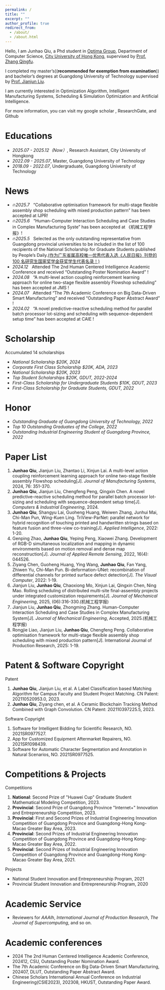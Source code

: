 ```yaml
---
permalink: /
title: ""
excerpt: ""
author_profile: true
redirect_from: 
  - /about/
  - /about.html
---
```


<span class='anchor' id='about-me'></span>

Hello, I am Junhao Qiu, a Phd student in [Optima Group](https://optima.cs.cityu.edu.hk/), Department of Computer Science, [City University of Hong Kong](https://www.cityu.edu.hk/), supervised by [Prof. Zhang Qingfu](https://www.cs.cityu.edu.hk/~qzhan7/index.html).

I completed my master’s((**recommended for exemption from examination**)) and bachelor’s degrees at Guangdong University of Technology supervised by [Prof. Jianjun Liu](https://jdgcxy.gdut.edu.cn/info/1099/2006.htm).

I am currently interested in Optimization Algorithm, Intelligent Manufacturing Systems, Scheduling & Simulation Optimization and Artificial Intelligence. 

For more information, you can visit my google scholar , ResearchGate, and Github

# Educations
- *2025.07 - 2025.12（Now）*, Research Assistant, City University of Hongkong
- *2022.09 - 2025.07*, Master, Guangdong University of Technology
- *2018.09 - 2022.07*, Undergraduate, Guangdong University of Technology

# News
- 🔥*2025.7* &nbsp; “Collaborative optimisation framework for multi-stage flexible assembly shop scheduling with mixed production pattern” has been accepted at IJPR! 
- 🔥*2025.6* &nbsp; “Human-Computer Interaction Scheduling and Case Studies in Complex Manufacturing Syste” has been accepted at 《机械工程学报》! 
- 🔥*2025.5* &nbsp; Selected as the only outstanding representative from Guangdong provincial universities to be included in the list of 100 recipients of the National Scholarship for Graduate Students published by People’s Daily.[(作为广东省属高校唯一优秀代表入选《人民日报》刊登的 100 名研究生国家奖学金获奖学生代表名录！) ](https://mp.weixin.qq.com/s?__biz=MzA4NzY3NjgxNg==&mid=2651302993&idx=1&sn=f88e28e4bc966d944d63450f496002c9&chksm=8a762e5570f445f24b0df58d22c72b9b0f311d4c77c67cad5386eb835cb63751eb9af7caa7f0&mpshare=1&scene=1&srcid=0506g0VqbEcUQQNubvjCB8Cx&sharer_shareinfo=428d557ea2a350ec16484b5f6a02a21e&sharer_shareinfo_first=428d557ea2a350ec16484b5f6a02a21e&key=daf9bdc5abc4e8d05fb9cd6e3805b2da553a125e1f26589aefcf248962c9e434c103da7f02d7e997e5df4bb75c75ea17bbcc8cbea5295df3a7793ed16eaf43460ca7fd28e655f740e268afd0ef785dd264251a2ff576a07139feaa5f4315ff2c460a3162783f969021ce22e736c2747dde166a0420b7ab7da618f7b446186d11&ascene=0&uin=MTU2NjgzMDUxNg%3D%3D&devicetype=UnifiedPCWindows&version=f254061a&lang=zh_CN&countrycode=CN&exportkey=n_ChQIAhIQSWItswkdC4NRFZ5SuQkPahLoAQIE97dBBAEAAAAAAJHHLTd6gYMAAAAOpnltbLcz9gKNyK89dVj0jDgACPRUPegXqUhU%2B6Vbp3eGwUyJW5mboo8DSaoWJLNDw31YEdXhc4n6hFErNM1y4tcR2Nub9ZC8vFkDyzHp9BanYHkrZBrO%2BpG%2FtyCls5QlxZ2FDttPgn70dVu5w5%2BlX0lGCvaI6NWUuQre0Oa1reP7QPesMr9uEVMlakc0L3NOm5BpYbB9uV9PSD93%2BHBQ9ImXciDlceaUR1zO7BD0LijrPQNruJCadWmMF%2BFGN1pAIUSZqCZ2K5728qJ1f46rFEM%3D&acctmode=0&pass_ticket=m%2BifkEqXU9j1MdkOS8UUQrMBIN51PICFe0QANUQcvxeoC%2Frd2X2sLVZtjKUEB0Fk&wx_header=0)
- *2024.12* &nbsp; Attended The 2nd Human Centered Intelligence Academic Conference and received “Outstanding Poster Nomination Award” ! 
- *2024.08* &nbsp; “A multi-level action coupling reinforcement learning approach for online two-stage flexible assembly Flowshop scheduling” has been accepted at JMS ! 
- *2024.07* &nbsp; Attended “The 7th Academic Conference on Big Data-Driven Smart Manufacturing” and received “Outstanding Paper Abstract Award” ! 
- *2024.02* &nbsp; “A novel predictive-reactive scheduling method for parallel batch processor lot-sizing and scheduling with sequence-dependent setup time” has been accepted at CAIE ! 

# Scholarship
Accumulated 14 scholarships
- *National Scholarship $20K, 2024*
- *Corporate First Class Scholarship $20K, ADA, 2023*
- *National Scholarship $20K, 2023*
- *Top Student Scholarships $20K, GDUT, 2022-2024*
- *First-Class Scholarship for Undergraduate Students $10K, GDUT, 2023*
- *First-Class Scholarship for Graduate Students, GDUT, 2022*

# Honor
- *Outstanding Graduate of Guangdong University of Technology, 2022*
- *Top 10 Outstanding Graduates of the College, 2022*
- *Outstanding Industrial Engineering Student of Guangdong Province, 2022*

# Paper List
1. **Junhao Qiu**, Jianjun Liu, Zhantao Li, Xinjun Lai. A multi-level action coupling reinforcement learning approach for online two-stage flexible assembly Flowshop scheduling[J]. *Journal of Manufacturing Systems*, 2024, 76: 351-370. 
2. **Junhao Qiu**, Jianjun Liu, Chengfeng Peng, Qingxin Chen. A novel predictive-reactive scheduling method for parallel batch processor lot-sizing and scheduling with sequence-dependent setup time[J]. *Computers & Industrial Engineering*, 2024. 
3. **Junhao Qiu**, Shangyu Lai, Guoheng Huang, Weiwen Zhang, Junhui Mai, Chi-Man Pun, Wing-Kuen Ling. TriView-ParNet: parallel network for hybrid recognition of touching printed and handwritten strings based on feature fusion and three-view co-training[J]. *Applied Intelligence*, 2022: 1-20.
4. Genping Zhao, **Junhao Qiu**, Yeping Peng, Xiaowei Zhang. Development of RGB-D simultaneous localization and mapping in dynamic environments based on motion removal and dense map reconstruction[J]. *Journal of Applied Remote Sensing*, 2022, 16(4): 044526.
5. Ziyang Chen, Guoheng Huang, Ying Wang, **Junhao Qiu**, Fan Yang, Zhiwen Yu, Chi-Man Pun. Bi-deformation-UNet: recombination of differential channels for printed surface defect detection[J]. *The Visual Computer*, 2022: 1-19.
6. Jianjun Liu, **Junhao Qiu**, Chaoxiong Mo, Xinjun Lai, Qingxin Chen, Ning Mao. Rolling scheduling of distributed multi-site final-assembly projects under integrated customization requirements[J]. *Journal of Mechanical Engineering*, 2025, (06):316-330.(机械工程学报)
7. Jianjun Liu, **Junhao Qiu**, Zhongming Zhang. Human-Computer Interaction Scheduling and Case Studies in Complex Manufacturing System[J]. *Journal of Mechanical Engineering*, Accepted, 2025.(机械工程学报)
8. Rongjie Liao, Jianjun Liu, **Junhao Qiu**, Chengfeng Peng. Collaborative optimisation framework for multi-stage flexible assembly shop scheduling with mixed production pattern[J]. International Journal of Production Research, 2025: 1-19.

# Patent & Software Copyright
Patent
1. **Junhao Qiu**, Jianjun Liu, et al. A Label Classification based Matching Algorithm for Campus Faculty and Student Project Matching. CN Patent: 202110520953.0, 2023. 
2. **Junhao Qiu**, Ziyang chen, et al. A Ceramic Blockchain Tracking Method Combined with Graph Convolution. CN Patent: 202110397225.5, 2023.

Software Copyright
1. Software for Intelligent Bidding for Scientific Research, NO. 2021SR0977527.
2. App for Customized Equipment Aftermarket Repairers, NO. 2021SR1098439.
3. Software for Automatic Character Segmentation and Annotation in Natural Scenarios, NO. 2021SR0977525.

# Competitions & Projects
Competitions
1. **National**: Second Prize of "Huawei Cup" Graduate Student Mathematical Modeling Competition, 2023.
2. **Provincial**: Second Prize of Guangdong Province "Internet+" Innovation and Entrepreneurship Competition, 2023.
3. **Provincial**: First and Second Prizes of Industrial Engineering Innovation Competition of Guangdong Province and Guangdong-Hong Kong-Macao Greater Bay Area, 2023.
4. **Provincial**: Second Prizes of Industrial Engineering Innovation Competition of Guangdong Province and Guangdong-Hong Kong-Macao Greater Bay Area, 2022.
5. **Provincial**: Second Prizes of Industrial Engineering Innovation Competition of Guangdong Province and Guangdong-Hong Kong-Macao Greater Bay Area, 2021.

Projects
- National Student Innovation and Entrepreneurship Program, 2021
- Provincial Student Innovation and Entrepreneurship Program, 2020
   
# Academic Service
- Reviewers for *AAAIh*, *International Journal of Production Research*, *The Journal of Supercomputing*, and so on.

# Academic conferences
- 2024 The 2nd Human Centered Intelligence Academic Conference, 202412, CSU, Outstanding Poster Nomination Award.
- The 7th Academic Conference on Big Data-Driven Smart Manufacturing, 202407, DLUT, Outstanding Paper Abstract Award.
- Chinese Scholars International Annual Conference on Industrial Engineering(CSIE2023), 202308, HKUST, Outstanding Paper Award.

